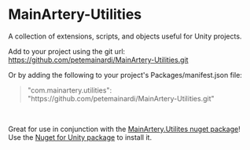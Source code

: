# MainArtery-Utilities
A collection of extensions, scripts, and objects useful for Unity projects.

Add to your project using the git url:
https://github.com/petemainardi/MainArtery-Utilities.git

Or by adding the following to your project's Packages/manifest.json file:
<blockquote>
	<p>"com.mainartery.utilities": "https://github.com/petemainardi/MainArtery-Utilities.git"</p>
</blockquote>

<br/>

Great for use in conjunction with the [MainArtery.Utilites nuget package](https://github.com/petemainardi/MainArtery)!<br/>
Use the [Nuget for Unity package](https://github.com/GlitchEnzo/NuGetForUnity) to install it.
